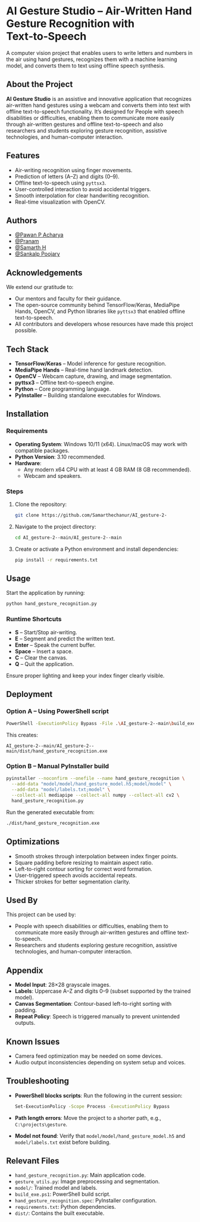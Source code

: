 # AI Gesture Studio – Air‑Written Hand Gesture Recognition with Text‑to‑Speech

A computer vision project that enables users to write letters and numbers in the air using hand gestures, recognizes them with a machine learning model, and converts them to text using offline speech synthesis.


##  About the Project

**AI Gesture Studio** is an assistive and innovative application that recognizes air-written hand gestures using a webcam and converts them into text with offline text-to-speech functionality. It’s designed for  People with speech disabilities or difficulties, enabling them to communicate more easily through air-written gestures and offline text-to-speech and also researchers and students exploring gesture recognition, assistive technologies, and human-computer interaction. 

## Features

- Air-writing recognition using finger movements.
- Prediction of letters (A–Z) and digits (0–9).
- Offline text-to-speech using `pyttsx3`.
- User-controlled interaction to avoid accidental triggers.
- Smooth interpolation for clear handwriting recognition.
- Real-time visualization with OpenCV.

## Authors

- [@Pawan P Acharya](https://github.com/PAWANPACHARYA)
- [@Pranam](https://github.com/sappranam)
- [@Samarth H](https://github.com/Samarthechanur)
- [@Sankalp Poojary](https://github.com/sankaalp)

## Acknowledgements

We extend our gratitude to:

- Our mentors and faculty for their guidance.
- The open-source community behind TensorFlow/Keras, MediaPipe Hands, OpenCV, and Python libraries like `pyttsx3` that enabled offline text-to-speech.
- All contributors and developers whose resources have made this project possible.

## Tech Stack

- **TensorFlow/Keras** – Model inference for gesture recognition.
- **MediaPipe Hands** – Real-time hand landmark detection.
- **OpenCV** – Webcam capture, drawing, and image segmentation.
- **pyttsx3** – Offline text-to-speech engine.
- **Python** – Core programming language.
- **PyInstaller** – Building standalone executables for Windows.

## Installation

### Requirements

- **Operating System**: Windows 10/11 (x64). Linux/macOS may work with compatible packages.
- **Python Version**: 3.10 recommended.
- **Hardware**:
  - Any modern x64 CPU with at least 4 GB RAM (8 GB recommended).
  - Webcam and speakers.

### Steps

1. Clone the repository:
   ```bash
   git clone https://github.com/Samarthechanur/AI_gesture-2-
   ```

2. Navigate to the project directory:
   ```bash
   cd AI_gesture-2--main/AI_gesture-2--main
   ```

3. Create or activate a Python environment and install dependencies:
   ```bash
   pip install -r requirements.txt
   ```

##  Usage

Start the application by running:

```bash
python hand_gesture_recognition.py
```

### Runtime Shortcuts

- **S** – Start/Stop air-writing.
- **E** – Segment and predict the written text.
- **Enter** – Speak the current buffer.
- **Space** – Insert a space.
- **C** – Clear the canvas.
- **Q** – Quit the application.

Ensure proper lighting and keep your index finger clearly visible.

## Deployment

###  Option A – Using PowerShell script

```bash
PowerShell -ExecutionPolicy Bypass -File .\AI_gesture-2--main\build_exe.ps1 -Clean
```

This creates:

```text
AI_gesture-2--main/AI_gesture-2--main/dist/hand_gesture_recognition.exe
```

###  Option B – Manual PyInstaller build

```bash
pyinstaller --noconfirm --onefile --name hand_gesture_recognition \
  --add-data "model/model/hand_gesture_model.h5;model/model" \
  --add-data "model/labels.txt;model" \
  --collect-all mediapipe --collect-all numpy --collect-all cv2 \
  hand_gesture_recognition.py
```

Run the generated executable from:

```bash
./dist/hand_gesture_recognition.exe
```

##  Optimizations

- Smooth strokes through interpolation between index finger points.
- Square padding before resizing to maintain aspect ratio.
- Left-to-right contour sorting for correct word formation.
- User-triggered speech avoids accidental repeats.
- Thicker strokes for better segmentation clarity.

##  Used By

This project can be used by:

- People with speech disabilities or difficulties, enabling them to communicate more easily through air-written gestures and offline text-to-speech.
- Researchers and students exploring gesture recognition, assistive technologies, and human-computer interaction.

## Appendix

- **Model Input**: 28×28 grayscale images.
- **Labels**: Uppercase A–Z and digits 0–9 (subset supported by the trained model).
- **Canvas Segmentation**: Contour-based left-to-right sorting with padding.
- **Repeat Policy**: Speech is triggered manually to prevent unintended outputs.

##  Known Issues

- Camera feed optimization may be needed on some devices.
- Audio output inconsistencies depending on system setup and voices.

##  Troubleshooting

- **PowerShell blocks scripts**: Run the following in the current session:
  ```bash
  Set-ExecutionPolicy -Scope Process -ExecutionPolicy Bypass
  ```

- **Path length errors**: Move the project to a shorter path, e.g., `C:\projects\gesture`.

- **Model not found**: Verify that `model/model/hand_gesture_model.h5` and `model/labels.txt` exist before building.

##  Relevant Files

- `hand_gesture_recognition.py`: Main application code.
- `gesture_utils.py`: Image preprocessing and segmentation.
- `model/`: Trained model and labels.
- `build_exe.ps1`: PowerShell build script.
- `hand_gesture_recognition.spec`: PyInstaller configuration.
- `requirements.txt`: Python dependencies.
- `dist/`: Contains the built executable.
